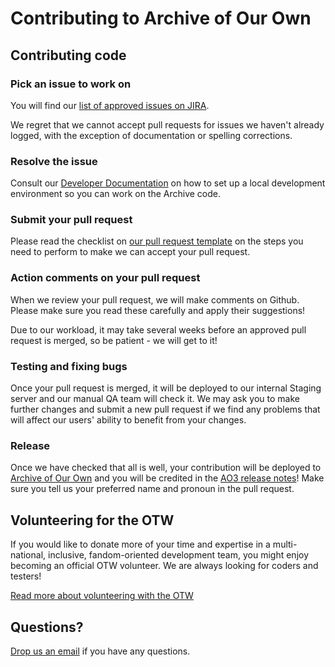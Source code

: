 # Contributing to Archive of Our Own

## Contributing code

### Pick an issue to work on

You will find our [list of approved issues on JIRA](https://otwarchive.atlassian.net/projects/AO3/issues).

We regret that we cannot accept pull requests for issues we haven't already logged, with the exception of documentation 
or spelling corrections. 

### Resolve the issue

Consult our [Developer Documentation](https://github.com/otwcode/otwarchive/wiki) on how to set up a local development 
environment so you can work on the Archive code.

### Submit your pull request

Please read the checklist on [our pull request template](https://github.com/otwcode/otwarchive/blob/master/.github/PULL_REQUEST_TEMPLATE.md)
on the steps you need to perform to make we can accept your pull request.

### Action comments on your pull request

When we review your pull request, we will make comments on Github. Please make sure you read these carefully and apply
their suggestions!

Due to our workload, it may take several weeks before an approved pull request is merged, so be patient - we will get to it!

### Testing and fixing bugs

Once your pull request is merged, it will be deployed to our internal Staging server and our manual QA team will check it.
We may ask you to make further changes and submit a new pull request if we find any problems that will affect our users'
ability to benefit from your changes. 

### Release

Once we have checked that all is well, your contribution will be deployed to [Archive of Our Own](http://archiveofourown.org) and you will be credited
in the [AO3 release notes](http://archiveofourown.org/admin_posts?tag=1)! Make sure you tell us your preferred name and pronoun
in the pull request.

## Volunteering for the OTW

If you would like to donate more of your time and expertise in a multi-national, inclusive, fandom-oriented development team, you might
 enjoy becoming an official OTW volunteer. We are always looking for coders and testers! 

[Read more about volunteering with the OTW](http://transformativeworks.org/how-you-can-help/volunteer) 

## Questions?

[Drop us an email](mailto:otw-coders@transformativeworks.org) if you have any questions. 

